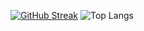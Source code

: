 [![GitHub Streak](https://github-readme-streak-stats.herokuapp.com?user=Priya5)](https://git.io/streak-stats)
![Top Langs](https://github-readme-stats.vercel.app/api/top-langs/?username=Priya5&layout=compact)
